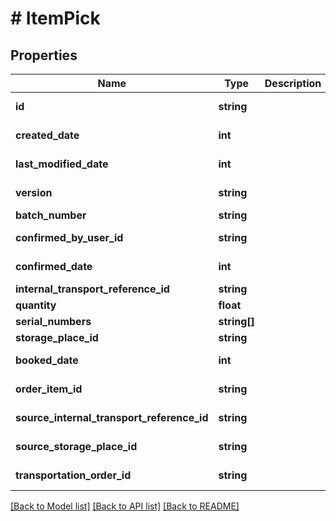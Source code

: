 # # ItemPick

## Properties

Name | Type | Description | Notes
------------ | ------------- | ------------- | -------------
**id** | **string** |  | [optional] [readonly]
**created_date** | **int** |  | [optional] [readonly]
**last_modified_date** | **int** |  | [optional] [readonly]
**version** | **string** |  | [optional] [readonly]
**batch_number** | **string** |  | [optional]
**confirmed_by_user_id** | **string** |  | [optional] [readonly]
**confirmed_date** | **int** |  | [optional] [readonly]
**internal_transport_reference_id** | **string** |  | [optional]
**quantity** | **float** |  | [optional]
**serial_numbers** | **string[]** |  | [optional]
**storage_place_id** | **string** |  | [optional]
**booked_date** | **int** |  | [optional] [readonly]
**order_item_id** | **string** |  | [optional] [readonly]
**source_internal_transport_reference_id** | **string** |  | [optional] [readonly]
**source_storage_place_id** | **string** |  | [optional] [readonly]
**transportation_order_id** | **string** |  | [optional] [readonly]

[[Back to Model list]](../../README.md#models) [[Back to API list]](../../README.md#endpoints) [[Back to README]](../../README.md)

